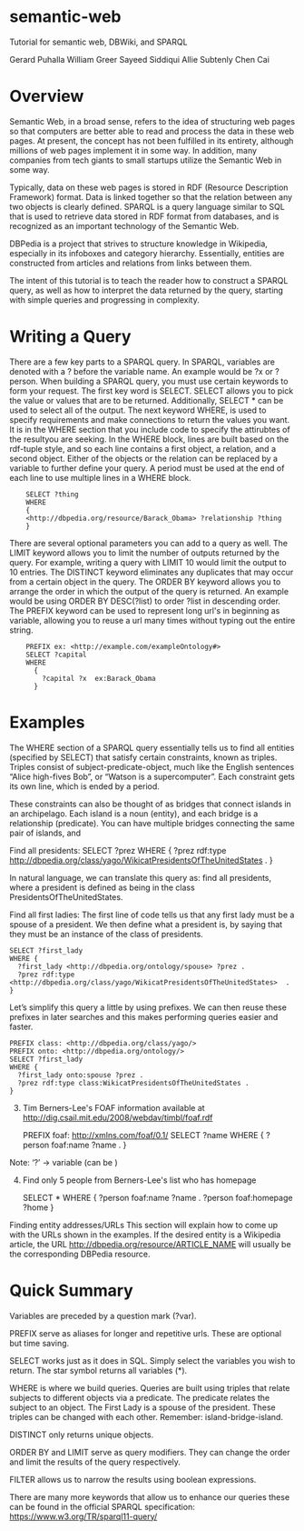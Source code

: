 # semantic-web

Tutorial for semantic web, DBWiki, and SPARQL

Gerard Puhalla
William Greer
Sayeed Siddiqui
Allie Subtenly
Chen Cai

# Overview

Semantic Web, in a broad sense, refers to the idea of structuring web pages so that computers are better able to read and process the data in these web pages. At present, the concept has not been fulfilled in its entirety, although millions of web pages implement it in some way. In addition, many companies from tech giants to small startups utilize the Semantic Web in some way.

Typically, data on these web pages is stored in RDF (Resource Description Framework) format. Data is linked together so that the relation between any two objects is clearly defined. SPARQL is a query language similar to SQL that is used to retrieve data stored in RDF format from databases, and is recognized as an important technology of the Semantic Web.

DBPedia is a project that strives to structure knowledge in Wikipedia, especially in its infoboxes and category hierarchy. Essentially, entities are constructed from articles and relations from links between them.

The intent of this tutorial is to teach the reader how to construct a SPARQL query, as well as how to interpret the data returned by the query, starting with simple queries and progressing in complexity. 

# Writing a Query

There are a few key parts to a SPARQL query. In SPARQL, variables are denoted with a ? before the variable name. An example would be ?x or ?person. When building a SPARQL query, you must use certain keywords to form your request. The first key word is SELECT. SELECT allows you to pick the value or values that are to be returned. Additionally, SELECT \* can be used to select all of the output. The next keyword WHERE, is used to specify requirements and make connections to return the values you want. It is in the WHERE section that you include code to specify the attirubtes of the resultyou are seeking. In the WHERE block, lines are built based on the rdf-tuple style, and so each line contains a first object, a relation, and a second object. Either of the objects or the relation can be replaced by a variable to further define your query. A period must be used at the end of each line to use multiple lines in a WHERE block.
```		
	SELECT ?thing
	WHERE
	{
	<http://dbpedia.org/resource/Barack_Obama> ?relationship ?thing
	}
```	
There are several optional parameters you can add to a query as well. The LIMIT keyword allows you to limit the number of outputs returned by the query. For example, writing a query with LIMIT 10 would limit the output to 10 entries. The DISTINCT keyword eliminates any duplicates that may occur from a certain object in the query. The ORDER BY keyword allows you to arrange the order in which the output of the query is returned. An example would be using ORDER BY DESC(?list) to order ?list in descending order. The PREFIX keyword can be used to represent long url's in beginning as variable, allowing you to reuse a url many times without typing out the entire string.
```	    
	PREFIX ex: <http://example.com/exampleOntology#>
	SELECT ?capital
	WHERE
	  {
	    ?capital ?x  ex:Barack_Obama
	  }
```

# Examples  

The WHERE section of a SPARQL query essentially tells us to find all entities (specified by SELECT) that satisfy certain constraints, known as triples. Triples consist of subject-predicate-object, much like the English sentences “Alice high-fives Bob”, or “Watson is a supercomputer”. Each constraint gets its own line, which is ended by a period.

These constraints can also be thought of as bridges that connect islands in an archipelago. Each island is a noun (entity), and each bridge is a relationship (predicate). You can have multiple bridges connecting the same pair of islands, and 

Find all presidents:
    SELECT ?prez
     WHERE {
    ?prez rdf:type <http://dbpedia.org/class/yago/WikicatPresidentsOfTheUnitedStates>  . 
    }

In natural language, we can translate this query as: find all presidents, where a president is defined as being in the class PresidentsOfTheUnitedStates.

Find all first ladies:
The first line of code tells us that any first lady must be a spouse of a president. We then define what a president is, by saying that they must be an instance of the class of presidents.

    SELECT ?first_lady
    WHERE {
      ?first_lady <http://dbpedia.org/ontology/spouse> ?prez .
      ?prez rdf:type <http://dbpedia.org/class/yago/WikicatPresidentsOfTheUnitedStates>  . 
    }

Let’s simplify this query a little by using prefixes. We can then reuse these prefixes in later searches and this makes performing queries easier and faster.

    PREFIX class: <http://dbpedia.org/class/yago/>
    PREFIX onto: <http://dbpedia.org/ontology/>
    SELECT ?first_lady
    WHERE {
      ?first_lady onto:spouse ?prez .
      ?prez rdf:type class:WikicatPresidentsOfTheUnitedStates . 
    }

3. Tim Berners-Lee's FOAF information available at http://dig.csail.mit.edu/2008/webdav/timbl/foaf.rdf

    PREFIX foaf:  <http://xmlns.com/foaf/0.1/>
    SELECT ?name
    WHERE {
        ?person foaf:name ?name .
    }
    
Note: ‘?’  -> variable (can be )

4. Find only 5 people from Berners-Lee's list who has homepage

    SELECT *
    WHERE {
        ?person foaf:name ?name .
        ?person foaf:homepage ?home
    }

Finding entity addresses/URLs
	This section will explain how to come up with the URLs shown in the examples. If the desired entity is a Wikipedia article, the URL <http://dbpedia.org/resource/ARTICLE_NAME> will usually be the corresponding DBPedia resource. 

# Quick Summary

Variables are preceded by a question mark (?var).

PREFIX serve as aliases for longer and repetitive urls. These are optional but time saving. 

SELECT works just as it does in SQL. Simply select the variables you wish to return. The star symbol returns all variables (*).

WHERE is where we build queries. Queries are built using triples that relate subjects to different objects via a predicate. The predicate relates the subject to an object. The First Lady is a spouse of the president. These triples can be changed with each other. Remember: island-bridge-island.

DISTINCT only returns unique objects.

ORDER BY and LIMIT serve as query modifiers. They can change the order and limit the results of the query respectively.

FILTER allows us to narrow the results using boolean expressions.

There are many more keywords that allow us to enhance our queries these can be found in the official SPARQL specification:
https://www.w3.org/TR/sparql11-query/



